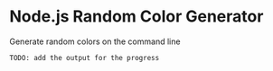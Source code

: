# Node.js Random Color Generator

Generate random colors on the command line

```bash
TODO: add the output for the progress
```

